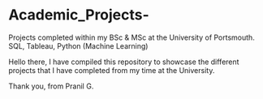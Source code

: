 # Academic_Projects-
Projects completed within my BSc &amp; MSc at the University of Portsmouth. SQL, Tableau, Python (Machine Learning)

Hello there, I have compiled this repository to showcase the different projects that I have completed from  my time at the University.

Thank you, 
from Pranil G.
